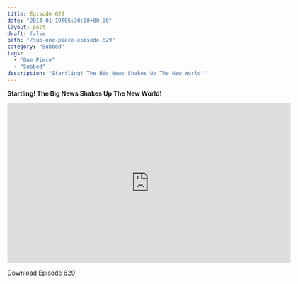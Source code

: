 ```yaml
---
title: Episode 629
date: "2014-01-19T05:30:00+00:00"
layout: post
draft: false
path: "/sub-one-piece-episode-629"
category: "Subbed"
tags:
  - "One Piece"
  - "Subbed"
description: "Startling! The Big News Shakes Up The New World!"
---
```


**Startling! The Big News Shakes Up The New World!**

<iframe width="640" height="360" src="https://www.rapidvideo.com/e/G6FRPFYJTN" frameborder="0" marginwidth=0 marginheight=0 scrolling=no allowfullscreen></iframe>

<a href="http://ouo.io/qs/eCodkFEQ?s=https://rapidvid.to/d/https://www.rapidvideo.com/e/G6FRPFYJTN">Download Episode 629</a>
